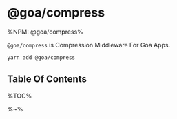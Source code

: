 # @goa/compress

%NPM: @goa/compress%

`@goa/compress` is Compression Middleware For Goa Apps.

```sh
yarn add @goa/compress
```

## Table Of Contents

%TOC%

%~%
